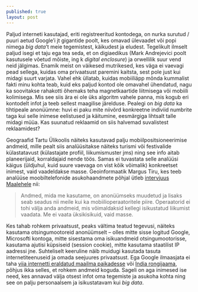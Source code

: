 ```yaml
---
published: true
layout: post
---
```




Paljud interneti kasutajad, eriti registreeritud kontodega, on nurka surutud / puuri aetud Google’i jt gigantide poolt, kes omavad ülevaadet või popi nimega _big data_’t meie tegemistest, käikudest ja eludest. Tegelikult ilmselt paljud isegi et taju ega tea seda, et on digiaedikus (Mark Andrejevici poolt kasutusele võetud mõiste, ing k _digital enclosure_) ja orwellilik suur vend neid jälgimas. Enamik meist on väikesed mutrikesed, kes väga ei vaevagi pead sellega, kuidas oma  privaatsust paremini kaitsta, sest pole just kui midagi suurt varjata. Vahel ehk üllatab, kuidas mobiiliäpp mõnda kummalist fakti minu kohta teab, kuid eks paljud kontod ole omavahel ühendatud, nagu ka soovitakse rahakotti õhemaks teha magnetkaartide liitmisega või mobiili kolimisega. Mis see siis ära ei ole üks algoritm vahele panna, mis kogub eri kontodelt infot ja teeb sellest maagilise järelduse. Pealegi on _big data_ ka tihtipeale anonüümne: huvi ei paku mite niivõrd konkreetne indiviid numbrite taga kui selle inimese eelistused ja käitumine, eesmärgiga lihtsalt talle midagi müüa. Kas suunatud reklaamid on siis halvemad suvalistest reklaamidest? 

Geograafid Tartu Ülikoolis näiteks kasutavad palju mobiilpositsioneerimise andmeid, mille pealt siis analüüsitakse näiteks turismi või festivalide külastatavust (külastajate profiil, liikumismuster jms) ning see info aitab planeerijaid, korraldajaid nende töös. Samas ei tuvastata selle analüüsi käigus (üldjuhul, kuid suure vaevaga on vist kõik võimalik) konkreetset inimest, vaid vaadeldakse masse. Geoinformaatik Margus Tiru, kes teeb analüüse moobiltelefonide asukohaandmete põhjal ütleb [intervjuus Maalehele](http://maaleht.delfi.ee/news/maaleht/elu/geoinformaatik-margus-tiru-vanal-moel-tehtud-otsused-hakkavad-tagumikust-hammustama?id=72734833) nii:

> Andmed, mida me kasutame, on anonüümseks muudetud ja lisaks seab seadus nii meile kui ka mobiilioperaatoritele piire. Operaatorid ei tohi välja anda andmeid, mis võimaldaksid kellegi isikustatud liikumist vaadata. Me ei vaata üksikisikuid, vaid masse.

Kes tahab rohkem privaatsust, peaks vältima teatud tegevusi, näiteks kasutama otsingumootoreid anonüümselt – olles mitte sisse logitud Google, Microsofti kontoga, mitte sisestama oma isikuandmeid otsingumootorisse, kasutama ajutisi küpsiseid (session cookie), mitte kasutama staatilist IP aadressi jne. Suhteliselt keeruline näib muidugi kasutada tasuta internetiteenuseid ja omada seejuures privaatsust. Ega Google ilmaasjata ei taha [viia internetti eraldatud maailma paikadesse](https://www.google.com/loon/) või [India rongijaama](https://googleblog.blogspot.com.ee/2015/09/bringing-the-internet-to-more-indians.html), põhjus ikka selles, et rohkem andmeid koguda. Sageli on aga inimesed ise need, kes annavad välja otsest infot oma tegemiste ja asukoha kohta ning see on palju personaalsem ja isikustatavam kui _big data_.
